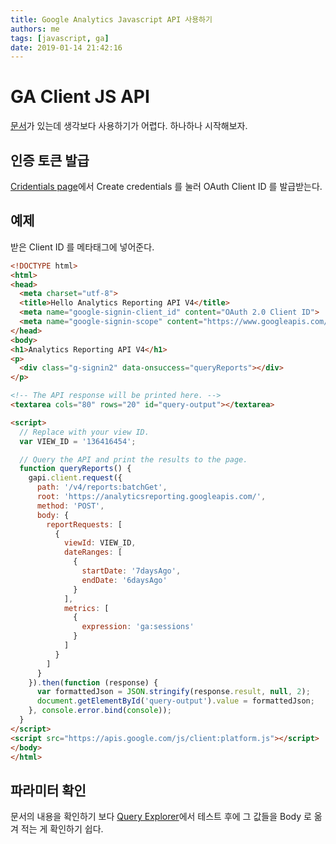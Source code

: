 ```yaml
---
title: Google Analytics Javascript API 사용하기
authors: me
tags: [javascript, ga]
date: 2019-01-14 21:42:16
---
```


# GA Client JS API

[문서](https://developers.google.com/analytics/devguides/reporting/core/v4/quickstart/web-js)가 있는데 생각보다 사용하기가 어렵다. 하나하나 시작해보자.

## 인증 토큰 발급

[Cridentials page](https://console.developers.google.com/apis/credentials)에서 Create credentials 를 눌러 OAuth Client ID 를 발급받는다.

## 예제

받은 Client ID 를 메타태그에 넣어준다.

```html title="example"
<!DOCTYPE html>
<html>
<head>
  <meta charset="utf-8">
  <title>Hello Analytics Reporting API V4</title>
  <meta name="google-signin-client_id" content="OAuth 2.0 Client ID">
  <meta name="google-signin-scope" content="https://www.googleapis.com/auth/analytics.readonly">
</head>
<body>
<h1>Analytics Reporting API V4</h1>
<p>
  <div class="g-signin2" data-onsuccess="queryReports"></div>
</p>

<!-- The API response will be printed here. -->
<textarea cols="80" rows="20" id="query-output"></textarea>

<script>
  // Replace with your view ID.
  var VIEW_ID = '136416454';

  // Query the API and print the results to the page.
  function queryReports() {
    gapi.client.request({
      path: '/v4/reports:batchGet',
      root: 'https://analyticsreporting.googleapis.com/',
      method: 'POST',
      body: {
        reportRequests: [
          {
            viewId: VIEW_ID,
            dateRanges: [
              {
                startDate: '7daysAgo',
                endDate: '6daysAgo'
              }
            ],
            metrics: [
              {
                expression: 'ga:sessions'
              }
            ]
          }
        ]
      }
    }).then(function (response) {
      var formattedJson = JSON.stringify(response.result, null, 2);
      document.getElementById('query-output').value = formattedJson;
    }, console.error.bind(console));
  }
</script>
<script src="https://apis.google.com/js/client:platform.js"></script>
</body>
</html>

```

## 파라미터 확인

문서의 내용을 확인하기 보다 [Query Explorer](https://ga-dev-tools.appspot.com/query-explorer/)에서 테스트 후에 그 값들을 Body 로 옮겨 적는 게 확인하기 쉽다.
